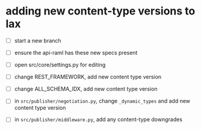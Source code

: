 # adding new content-type versions to lax

- [ ] start a new branch
- [ ] ensure the api-raml has these new specs present
- [ ] open src/core/settings.py for editing
- [ ] change REST_FRAMEWORK, add new content type version
- [ ] change ALL_SCHEMA_IDX, add new content type version
- [ ] in `src/publisher/negotiation.py`, change `_dynamic_types` and add new content type version
- [ ] in `src/publisher/middleware.py`, add any content-type downgrades

